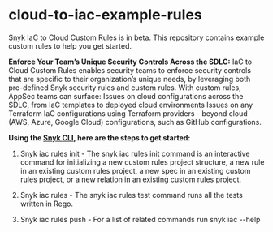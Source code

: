 # cloud-to-iac-example-rules
Snyk IaC to Cloud Custom Rules is in beta. This repository contains example custom rules to help you get started.

**Enforce Your Team’s Unique Security Controls Across the SDLC:**
IaC to Cloud Custom Rules enables security teams to enforce security controls that are specific to their organization’s unique needs, by leveraging both pre-defined Snyk security rules and custom rules. With custom rules, AppSec teams can surface:
Issues on cloud configurations across the SDLC, from IaC templates to deployed cloud environments
Issues on any Terraform IaC configurations using Terraform providers - beyond cloud (AWS, Azure, Google Cloud) configurations, such as GitHub configurations.

**Using the [Snyk CLI]([url](https://docs.snyk.io/snyk-cli)), here are the steps to get started:**

1. Snyk iac rules init - 
The snyk iac rules init command is an interactive command for initializing a new custom rules project structure, a new rule in an existing custom rules project, a new spec in an existing custom rules project, or a new relation in an existing custom rules project.

2. Snyk iac rules - 
The snyk iac rules test command runs all the tests written in Rego.

3. Snyk iac rules push - 
For a list of related commands run snyk iac --help
